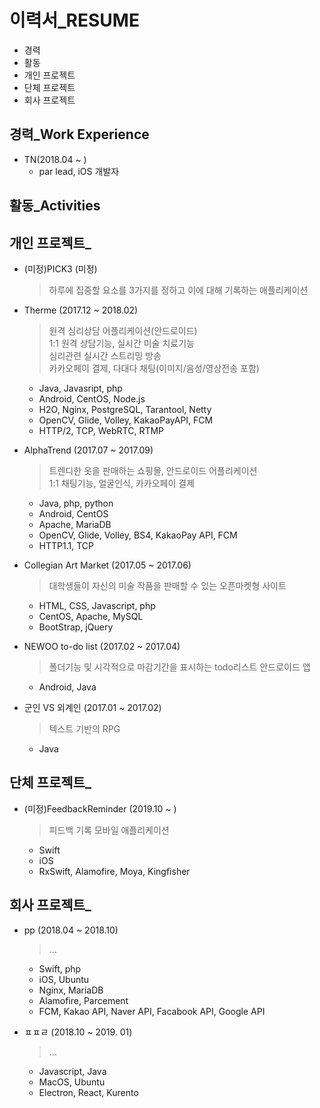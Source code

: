 # 이력서_RESUME

- 경력
- 활동
- 개인 프로젝트
- 단체 프로젝트
- 회사 프로젝트




## 경력_Work Experience

- TN(2018.04 ~ )
  - par lead, iOS 개발자

## 활동_Activities

## 개인 프로젝트_

- (미정)PICK3 (미정)
  > 하루에 집중할 요소를 3가지를 정하고 이에 대해 기록하는 애플리케이션
  

- Therme (2017.12 ~ 2018.02)
  > 원격 심리상담 어플리케이션(안드로이드)  
  > 1:1 원격 상담기능, 실시간 미술 치료기능  
  > 심리관련 실시간 스트리밍 방송  
  > 카카오페이 결제, 다대다 채팅(이미지/음성/영상전송 포함)
  
  - Java, Javasript, php
  - Android, CentOS, Node.js
  - H2O, Nginx, PostgreSQL, Tarantool, Netty
  - OpenCV, Glide, Volley, KakaoPayAPI, FCM
  - HTTP/2, TCP, WebRTC, RTMP

- AlphaTrend (2017.07 ~ 2017.09)
  > 트렌디한 옷을 판매하는 쇼핑몰, 안드로이드 어플리케이션  
  > 1:1 채팅기능, 얼굴인식, 카카오페이 결제

  - Java, php, python  
  - Android, CentOS  
  - Apache, MariaDB  
  - OpenCV, Glide, Volley, BS4, KakaoPay API, FCM 
  - HTTP1.1, TCP  


- Collegian Art Market (2017.05 ~ 2017.06)
  > 대학생들이 자신의 미술 작품을 판매할 수 있는 오픈마켓형 사이트
  
  - HTML, CSS, Javascript, php  
  - CentOS, Apache, MySQL  
  - BootStrap, jQuery


- NEWOO to-do list (2017.02 ~ 2017.04)
  > 폴더기능 및 시각적으로 마감기간을 표시하는 todo리스트 안드로이드 앱
  
  - Android, Java


- 군인 VS 외계인 (2017.01 ~ 2017.02)
  > 텍스트 기반의 RPG

  - Java
## 단체 프로젝트_

- (미정)FeedbackReminder (2019.10 ~ )
  > 피드백 기록 모바일 애플리케이션
  
  - Swift
  - iOS
  - RxSwift, Alamofire, Moya, Kingfisher

## 회사 프로젝트_

- pp (2018.04 ~ 2018.10)
  > ...
  
  - Swift, php
  - iOS, Ubuntu
  - Nginx, MariaDB
  - Alamofire, Parcement
  - FCM, Kakao API, Naver API, Facabook API, Google API
  
- ㅍㅍㄹ (2018.10 ~ 2019. 01)
  > ...
  
  - Javascript, Java
  - MacOS, Ubuntu
  - Electron, React, Kurento 
 

